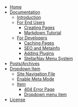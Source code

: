 <!-- pagetitle:Site Navigation -->
<!-- pagelayout:page -->
<!-- pagedate: -->
<!-- pageimage: -->
<!-- pageexcerpt:This page is the Navigation for the site. -->
<!-- pagekeywords:navigation,stellarnav -->
<!-- pageauthor: -->
<!-- pagetype:website -->
- [Home]()
- [Documentation](#0)
	- [Introduction](documentation/introduction)
	- [For End Users](#0)
		- [Creating Pages](documentation/endusers/creatingpages)
		- [Markdown Tutorial](documentation/endusers/markdowntutorial)
	- [For Developers](#0)
		- [Caching Pages](documentation/developers/caching)
		- [SEO and Metainfo](documentation/developers/seo-metainfo)
		- [Adding Plugins](documentation/developers/addingplugins)
		- [StellarNav Menu System](documentation/developers/stellarnav)
- [Posts/Archives](archives)
- [Dropdown Item](#0)<!-- #0 as the link target on top level items to avoid them being clickable and thus confusing visitors -->
	- [Site Navigation File](navigation)
	- [Enable Meta Mode](?meta=yes)
	- [Item](#0)
		- [404 Error Page](404)
		- [Dropdown menu item](#0)
- [License](license)